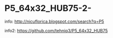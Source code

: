 # P5_64x32_HUB75-2-
info: http://nicuflorica.blogspot.com/search?q=P5

info2: https://github.com/tehniq3/P5_64x32_HUB75
